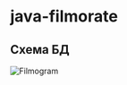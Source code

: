 # java-filmorate

## Схема БД

![Filmogram](https://user-images.githubusercontent.com/32869331/214514723-eb64cc6f-e857-428e-9f10-5c940f63d59e.png)
